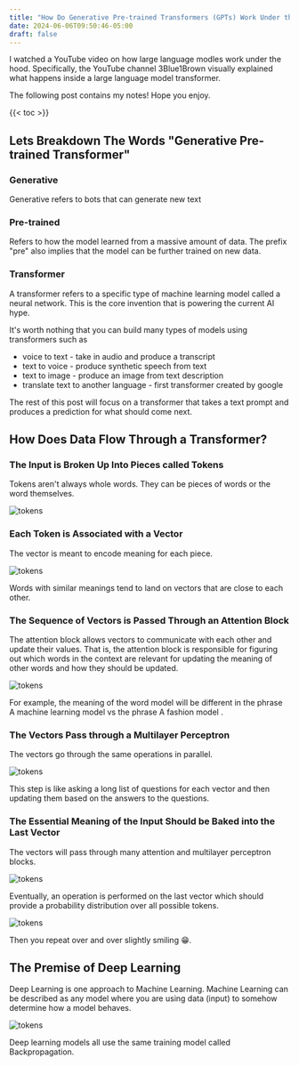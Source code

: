 ```yaml
---
title: "How Do Generative Pre-trained Transformers (GPTs) Work Under the Hood?"
date: 2024-06-06T09:50:46-05:00
draft: false
---
```


I watched a YouTube video on how large language modles work under the hood. Specifically, the YouTube channel 3Blue1Brown visually explained what happens inside a large language model transformer.

The following post contains my notes! Hope you enjoy.

{{< toc >}}

## Lets Breakdown The Words "Generative Pre-trained Transformer"

### Generative

Generative refers to bots that can generate new text

### Pre-trained

Refers to how the model learned from a massive amount of data. The prefix "pre" also implies that the model can be further trained on new data.

### Transformer

A transformer refers to a specific type of machine learning model called a neural network. This is the core invention that is powering the current AI hype.

It's worth nothing that you can build many types of models using transformers such as

* voice to text - take in audio and produce a transcript
* text to voice - produce synthetic speech from text
* text to image - produce an image from text description
* translate text to another language - first transformer created by google

The rest of this post will focus on a transformer that takes a text prompt and produces a prediction for what should come next.

## How Does Data Flow Through a Transformer?

### The Input is Broken Up Into Pieces called Tokens

Tokens aren't always whole words. They can be pieces of words or the word themselves.

![tokens](/images/gpt-tokens.png)

### Each Token is Associated with a Vector

The vector is meant to encode meaning for each piece.

![tokens](/images/gpt-vectors.png)

Words with similar meanings tend to land on vectors that are close to each other.

### The Sequence of Vectors is Passed Through an Attention Block

The attention block allows vectors to communicate with each other and update their values. That is, the attention block is responsible for figuring out which words in the context are relevant for updating the meaning of other words and how they should be updated.

![tokens](/images/gpt-attention-block.png)

For example, the meaning of the word model  will be different in the phrase A machine learning model  vs the phrase A fashion model .

### The Vectors Pass through a Multilayer Perceptron

The vectors go through the same operations in parallel.

![tokens](/images/gpt-perceptron-block.png)

This step is like asking a long list of questions for each vector and then updating them based on the answers to the questions.

### The Essential Meaning of the Input Should be Baked into the Last Vector

The vectors will pass through many attention and multilayer perceptron blocks.

![tokens](/images/gpt-multiple-layers.png)

Eventually, an operation is performed on the last vector which should provide a probability distribution over all possible tokens.

![tokens](/images/gpt-probability-distribution.png)

Then you repeat over and over slightly smiling 😁.

## The Premise of Deep Learning

Deep Learning is one approach to Machine Learning. Machine Learning can be described as any model where you are using data (input) to somehow determine how a model behaves.

![tokens](/images/gpt-model-behavior.png)

Deep learning models all use the same training model called Backpropagation.
